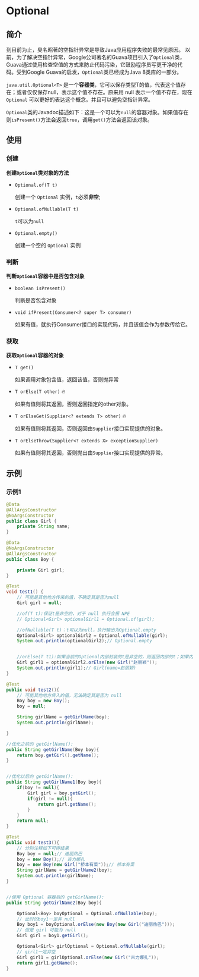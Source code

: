 # Optional

## 简介

到目前为止，臭名昭著的空指针异常是导致Java应用程序失败的最常见原因。 以前，为了解决空指针异常，Google公司著名的Guava项目引入了`Optional`类， Guava通过使用检查空值的方式来防止代码污染，它鼓励程序员写更干净的代 码。受到Google Guava的启发，`Optional`类已经成为Java 8类库的一部分。

`java.util.Optional<T>` 是一个**容器类**，它可以保存类型T的值，代表这个值存在；或者仅仅保存null，表示这个值不存在。原来用 null 表示一个值不存在，现在 `Optional` 可以更好的表达这个概念。并且可以避免空指针异常。

`Optional`类的Javadoc描述如下：这是一个可以为`null`的容器对象。如果值存在 则`isPresent()`方法会返回`true`，调用`get()`方法会返回该对象。



## 使用

### 创建

**创建`Optional`类对象的方法**

*   `Optional.of(T t)`

    创建一个 `Optional` 实例，`t`必须**非空**; 

*   `Optional.ofNullable(T t)`

    `t`可以为`null`

*   `Optional.empty()`

    创建一个空的 `Optional` 实例



### 判断

**判断`Optional`容器中是否包含对象**

*   `boolean isPresent()`

    判断是否包含对象

*   `void ifPresent(Consumer<? super T> consumer)`

    如果有值，就执行Consumer接口的实现代码，并且该值会作为参数传给它。



### 获取

**获取`Optional`容器的对象**

*   `T get()`

    如果调用对象包含值，返回该值，否则抛异常

*   `T orElse(T other)` 🔥

    如果有值则将其返回，否则返回指定的other对象。

*   `T orElseGet(Supplier<? extends T> other)` 🔥

    如果有值则将其返回，否则返回由`Supplier`接口实现提供的对象。

*   `T orElseThrow(Supplier<? extends X> exceptionSupplier)`

    如果有值则将其返回，否则抛出由`Supplier`接口实现提供的异常。



## 示例

### 示例1

```java
@Data
@AllArgsConstructor
@NoArgsConstructor
public class Girl {
    private String name;
}
```

```java
@Data
@NoArgsConstructor
@AllArgsConstructor
public class Boy {

    private Girl girl;
}
```

```java
@Test
void test1() {
    // 可能是其他地方传来的值，不确定其是否为null
    Girl girl = null;

    //of(T t):保证t是非空的，对于 null 执行会报 NPE
    // Optional<Girl> optionalGirl1 = Optional.of(girl);

    //ofNullable(T t)：t可以为null，执行输出为Optional.empty
    Optional<Girl> optionalGirl2 = Optional.ofNullable(girl);
    System.out.println(optionalGirl2);// Optional.empty


    //orElse(T t1):如果当前的Optional内部封装的t是非空的，则返回内部的t；如果内部的t是空的，则返回orElse()方法中的参数t1.
    Girl girl1 = optionalGirl2.orElse(new Girl("赵丽颖"));
    System.out.println(girl1);// Girl(name=赵丽颖)
}
```

```java
@Test
public void test2(){
    // 可能其他地方传入的值，无法确定其是否为 null
    Boy boy = new Boy();
    boy = null;

    String girlName = getGirlName(boy);
    System.out.println(girlName);

}

//优化之前的 getGirlName():
public String getGirlName(Boy boy){
    return boy.getGirl().getName();
}


//优化以后的 getGirlName():
public String getGirlName1(Boy boy){
    if(boy != null){
        Girl girl = boy.getGirl();
        if(girl != null){
            return girl.getName();
        }
    }
    return null;
}

@Test
public void test3(){
    // 分别注释如下可得结果
    Boy boy = null;// 迪丽热巴
    boy = new Boy();// 古力娜扎
    boy = new Boy(new Girl("桥本有菜"));// 桥本有菜
    String girlName = getGirlName2(boy);
    System.out.println(girlName);
}


//使用 Optional 容器后的 getGirlName():
public String getGirlName2(Boy boy){

    Optional<Boy> boyOptional = Optional.ofNullable(boy);
    // 此时的boy1一定非 null
    Boy boy1 = boyOptional.orElse(new Boy(new Girl("迪丽热巴")));
    // 但是 girl 可能为 null
    Girl girl = boy1.getGirl();

    Optional<Girl> girlOptional = Optional.ofNullable(girl);
    // girl1一定非空
    Girl girl1 = girlOptional.orElse(new Girl("古力娜扎"));
    return girl1.getName();
}
```


